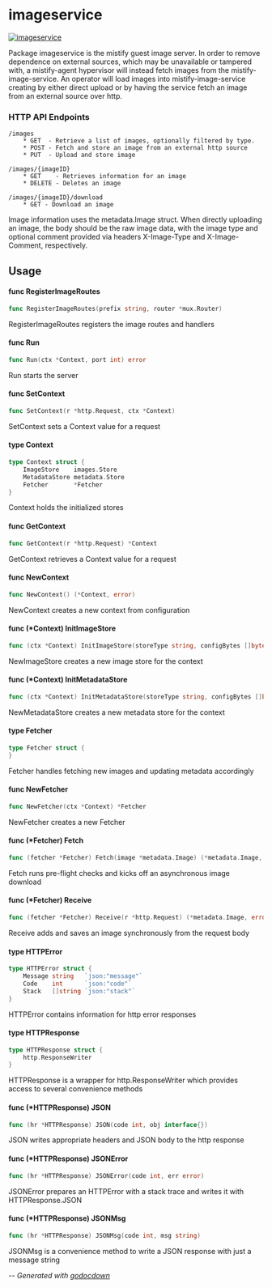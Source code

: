 # imageservice

[![imageservice](https://godoc.org/github.com/mistifyio/mistify-image-service?status.png)](https://godoc.org/github.com/mistifyio/mistify-image-service)

Package imageservice is the mistify guest image server. In order to remove
dependence on external sources, which may be unavailable or tampered with, a
mistify-agent hypervisor will instead fetch images from the
mistify-image-service. An operator will load images into mistify-image-service
creating by either direct upload or by having the service fetch an image from an
external source over http.

### HTTP API Endpoints

    /images
    	* GET  - Retrieve a list of images, optionally filtered by type.
    	* POST - Fetch and store an image from an external http source
    	* PUT  - Upload and store image

    /images/{imageID}
    	* GET    - Retrieves information for an image
    	* DELETE - Deletes an image

    /images/{imageID}/download
    	* GET - Download an image

Image information uses the metadata.Image struct. When directly uploading an
image, the body should be the raw image data, with the image type and optional
comment provided via headers X-Image-Type and X-Image-Comment, respectively.

## Usage

#### func  RegisterImageRoutes

```go
func RegisterImageRoutes(prefix string, router *mux.Router)
```
RegisterImageRoutes registers the image routes and handlers

#### func  Run

```go
func Run(ctx *Context, port int) error
```
Run starts the server

#### func  SetContext

```go
func SetContext(r *http.Request, ctx *Context)
```
SetContext sets a Context value for a request

#### type Context

```go
type Context struct {
	ImageStore    images.Store
	MetadataStore metadata.Store
	Fetcher       *Fetcher
}
```

Context holds the initialized stores

#### func  GetContext

```go
func GetContext(r *http.Request) *Context
```
GetContext retrieves a Context value for a request

#### func  NewContext

```go
func NewContext() (*Context, error)
```
NewContext creates a new context from configuration

#### func (*Context) InitImageStore

```go
func (ctx *Context) InitImageStore(storeType string, configBytes []byte) error
```
NewImageStore creates a new image store for the context

#### func (*Context) InitMetadataStore

```go
func (ctx *Context) InitMetadataStore(storeType string, configBytes []byte) error
```
NewMetadataStore creates a new metadata store for the context

#### type Fetcher

```go
type Fetcher struct {
}
```

Fetcher handles fetching new images and updating metadata accordingly

#### func  NewFetcher

```go
func NewFetcher(ctx *Context) *Fetcher
```
NewFetcher creates a new Fetcher

#### func (*Fetcher) Fetch

```go
func (fetcher *Fetcher) Fetch(image *metadata.Image) (*metadata.Image, error)
```
Fetch runs pre-flight checks and kicks off an asynchronous image download

#### func (*Fetcher) Receive

```go
func (fetcher *Fetcher) Receive(r *http.Request) (*metadata.Image, error)
```
Receive adds and saves an image synchronously from the request body

#### type HTTPError

```go
type HTTPError struct {
	Message string   `json:"message"`
	Code    int      `json:"code"`
	Stack   []string `json:"stack"`
}
```

HTTPError contains information for http error responses

#### type HTTPResponse

```go
type HTTPResponse struct {
	http.ResponseWriter
}
```

HTTPResponse is a wrapper for http.ResponseWriter which provides access to
several convenience methods

#### func (*HTTPResponse) JSON

```go
func (hr *HTTPResponse) JSON(code int, obj interface{})
```
JSON writes appropriate headers and JSON body to the http response

#### func (*HTTPResponse) JSONError

```go
func (hr *HTTPResponse) JSONError(code int, err error)
```
JSONError prepares an HTTPError with a stack trace and writes it with
HTTPResponse.JSON

#### func (*HTTPResponse) JSONMsg

```go
func (hr *HTTPResponse) JSONMsg(code int, msg string)
```
JSONMsg is a convenience method to write a JSON response with just a message
string

--
*Generated with [godocdown](https://github.com/robertkrimen/godocdown)*
